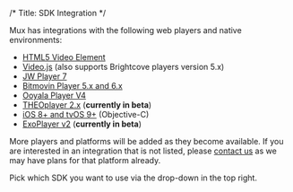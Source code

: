 /*
Title: SDK Integration
*/

Mux has integrations with the following web players and native environments:

* [HTML5 Video Element](video-element/getting-started)
* [Video.js](videojs/getting-started) (also supports Brightcove players version 5.x)
* [JW Player 7](jwplayer/getting-started)
* [Bitmovin Player 5.x and 6.x](bitmovin/getting-started)
* [Ooyala Player V4](ooyala/getting-started)
* [THEOplayer 2.x](theoplayer/getting-started) (**currently in beta**)
* [iOS 8+ and tvOS 9+](obj-c/getting-started) (Objective-C)
* [ExoPlayer v2](exoplayer/getting-started) (**currently in beta**)

More players and platforms will be added as they become available. If you are interested in an integration that is not listed, please [contact us](https://mux.com/sales-contact) as we may have plans for that platform already.

Pick which SDK you want to use via the drop-down in the top right.
